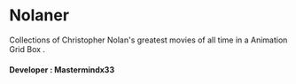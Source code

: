 # Nolaner
Collections of Christopher Nolan's greatest movies of all time in a Animation Grid Box . 
#### Developer : Mastermindx33
